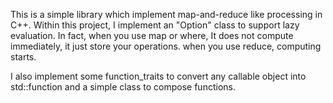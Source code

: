 This is a simple library which implement map-and-reduce like processing in C++. Within this project, I implement an "Option" class to support lazy evaluation. In fact, when you use map or where, It does not compute immediately, it just store your operations. when you use reduce, computing starts.

I also implement some function_traits to convert any callable object into std::function and a simple class to compose functions.
